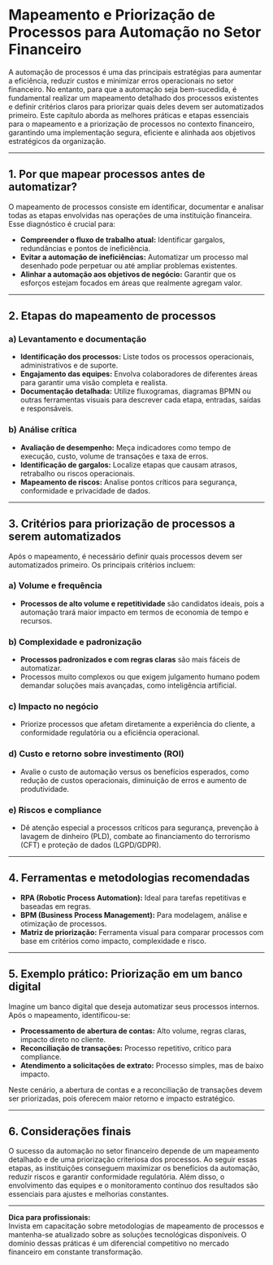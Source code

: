 # Mapeamento e Priorização de Processos para Automação no Setor Financeiro

A automação de processos é uma das principais estratégias para aumentar a eficiência, reduzir custos e minimizar erros operacionais no setor financeiro. No entanto, para que a automação seja bem-sucedida, é fundamental realizar um mapeamento detalhado dos processos existentes e definir critérios claros para priorizar quais deles devem ser automatizados primeiro. Este capítulo aborda as melhores práticas e etapas essenciais para o mapeamento e a priorização de processos no contexto financeiro, garantindo uma implementação segura, eficiente e alinhada aos objetivos estratégicos da organização.

---

## 1. **Por que mapear processos antes de automatizar?**

O mapeamento de processos consiste em identificar, documentar e analisar todas as etapas envolvidas nas operações de uma instituição financeira. Esse diagnóstico é crucial para:

- **Compreender o fluxo de trabalho atual:** Identificar gargalos, redundâncias e pontos de ineficiência.
- **Evitar a automação de ineficiências:** Automatizar um processo mal desenhado pode perpetuar ou até ampliar problemas existentes.
- **Alinhar a automação aos objetivos de negócio:** Garantir que os esforços estejam focados em áreas que realmente agregam valor.

---

## 2. **Etapas do mapeamento de processos**

### a) **Levantamento e documentação**

- **Identificação dos processos:** Liste todos os processos operacionais, administrativos e de suporte.
- **Engajamento das equipes:** Envolva colaboradores de diferentes áreas para garantir uma visão completa e realista.
- **Documentação detalhada:** Utilize fluxogramas, diagramas BPMN ou outras ferramentas visuais para descrever cada etapa, entradas, saídas e responsáveis.

### b) **Análise crítica**

- **Avaliação de desempenho:** Meça indicadores como tempo de execução, custo, volume de transações e taxa de erros.
- **Identificação de gargalos:** Localize etapas que causam atrasos, retrabalho ou riscos operacionais.
- **Mapeamento de riscos:** Analise pontos críticos para segurança, conformidade e privacidade de dados.

---

## 3. **Critérios para priorização de processos a serem automatizados**

Após o mapeamento, é necessário definir quais processos devem ser automatizados primeiro. Os principais critérios incluem:

### a) **Volume e frequência**

- **Processos de alto volume e repetitividade** são candidatos ideais, pois a automação trará maior impacto em termos de economia de tempo e recursos.

### b) **Complexidade e padronização**

- **Processos padronizados e com regras claras** são mais fáceis de automatizar.
- Processos muito complexos ou que exigem julgamento humano podem demandar soluções mais avançadas, como inteligência artificial.

### c) **Impacto no negócio**

- Priorize processos que afetam diretamente a experiência do cliente, a conformidade regulatória ou a eficiência operacional.

### d) **Custo e retorno sobre investimento (ROI)**

- Avalie o custo de automação versus os benefícios esperados, como redução de custos operacionais, diminuição de erros e aumento de produtividade.

### e) **Riscos e compliance**

- Dê atenção especial a processos críticos para segurança, prevenção à lavagem de dinheiro (PLD), combate ao financiamento do terrorismo (CFT) e proteção de dados (LGPD/GDPR).

---

## 4. **Ferramentas e metodologias recomendadas**

- **RPA (Robotic Process Automation):** Ideal para tarefas repetitivas e baseadas em regras.
- **BPM (Business Process Management):** Para modelagem, análise e otimização de processos.
- **Matriz de priorização:** Ferramenta visual para comparar processos com base em critérios como impacto, complexidade e risco.

---

## 5. **Exemplo prático: Priorização em um banco digital**

Imagine um banco digital que deseja automatizar seus processos internos. Após o mapeamento, identificou-se:

- **Processamento de abertura de contas:** Alto volume, regras claras, impacto direto no cliente.
- **Reconciliação de transações:** Processo repetitivo, crítico para compliance.
- **Atendimento a solicitações de extrato:** Processo simples, mas de baixo impacto.

Neste cenário, a abertura de contas e a reconciliação de transações devem ser priorizadas, pois oferecem maior retorno e impacto estratégico.

---

## 6. **Considerações finais**

O sucesso da automação no setor financeiro depende de um mapeamento detalhado e de uma priorização criteriosa dos processos. Ao seguir essas etapas, as instituições conseguem maximizar os benefícios da automação, reduzir riscos e garantir conformidade regulatória. Além disso, o envolvimento das equipes e o monitoramento contínuo dos resultados são essenciais para ajustes e melhorias constantes.

---

**Dica para profissionais:**  
Invista em capacitação sobre metodologias de mapeamento de processos e mantenha-se atualizado sobre as soluções tecnológicas disponíveis. O domínio dessas práticas é um diferencial competitivo no mercado financeiro em constante transformação.